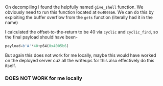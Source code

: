 
On decompiling I found the helpfully named `give_shell` function. We obviously need to run this function located at `0x4005b6`. We can do this by exploiting the buffer overflow from the `gets` function (literally had it in the name)

I calculated the offset-to-the-return to be 40 via `cyclic` and `cyclic_find`, so the final payload should have been-
```py
payload=b'A'*40+p64(0x4005b6)
```
But again this does not work for me locally, maybe this would have worked on the deployed server cuz all the writeups for this also effectively do this itself.
### DOES NOT WORK for me locally
